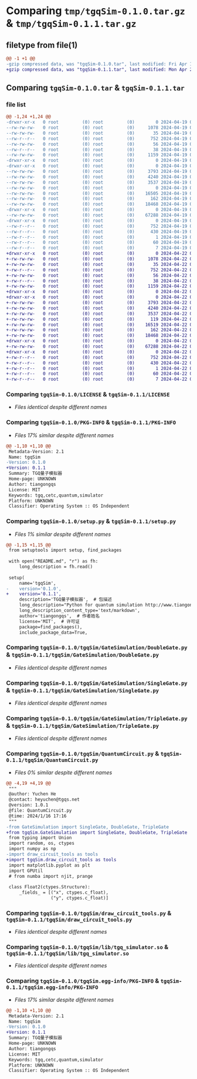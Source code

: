 # Comparing `tmp/tgqSim-0.1.0.tar.gz` & `tmp/tgqSim-0.1.1.tar.gz`

## filetype from file(1)

```diff
@@ -1 +1 @@
-gzip compressed data, was "tgqSim-0.1.0.tar", last modified: Fri Apr 19 06:00:22 2024, max compression
+gzip compressed data, was "tgqSim-0.1.1.tar", last modified: Mon Apr 22 05:59:12 2024, max compression
```

## Comparing `tgqSim-0.1.0.tar` & `tgqSim-0.1.1.tar`

### file list

```diff
@@ -1,24 +1,24 @@
-drwxr-xr-x   0 root         (0) root         (0)        0 2024-04-19 06:00:22.816327 tgqSim-0.1.0/
--rw-rw-rw-   0 root         (0) root         (0)     1078 2024-04-19 06:00:21.000000 tgqSim-0.1.0/LICENSE
--rw-rw-rw-   0 root         (0) root         (0)       35 2024-04-19 06:00:21.000000 tgqSim-0.1.0/MANIFEST.in
--rw-r--r--   0 root         (0) root         (0)      752 2024-04-19 06:00:22.816327 tgqSim-0.1.0/PKG-INFO
--rw-rw-rw-   0 root         (0) root         (0)       56 2024-04-19 06:00:21.000000 tgqSim-0.1.0/README.md
--rw-r--r--   0 root         (0) root         (0)       38 2024-04-19 06:00:22.816327 tgqSim-0.1.0/setup.cfg
--rw-rw-rw-   0 root         (0) root         (0)     1159 2024-04-19 06:00:22.000000 tgqSim-0.1.0/setup.py
-drwxr-xr-x   0 root         (0) root         (0)        0 2024-04-19 06:00:22.813327 tgqSim-0.1.0/tgqSim/
-drwxr-xr-x   0 root         (0) root         (0)        0 2024-04-19 06:00:22.815327 tgqSim-0.1.0/tgqSim/GateSimulation/
--rw-rw-rw-   0 root         (0) root         (0)     3793 2024-04-19 06:00:21.000000 tgqSim-0.1.0/tgqSim/GateSimulation/DoubleGate.py
--rw-rw-rw-   0 root         (0) root         (0)     4240 2024-04-19 06:00:21.000000 tgqSim-0.1.0/tgqSim/GateSimulation/SingleGate.py
--rw-rw-rw-   0 root         (0) root         (0)     3537 2024-04-19 06:00:21.000000 tgqSim-0.1.0/tgqSim/GateSimulation/TripleGate.py
--rw-rw-rw-   0 root         (0) root         (0)        0 2024-04-19 06:00:21.000000 tgqSim-0.1.0/tgqSim/GateSimulation/__init__.py
--rw-rw-rw-   0 root         (0) root         (0)    16505 2024-04-19 06:00:21.000000 tgqSim-0.1.0/tgqSim/QuantumCircuit.py
--rw-rw-rw-   0 root         (0) root         (0)      162 2024-04-19 06:00:22.000000 tgqSim-0.1.0/tgqSim/__init__.py
--rw-rw-rw-   0 root         (0) root         (0)    18468 2024-04-19 06:00:21.000000 tgqSim-0.1.0/tgqSim/draw_circuit_tools.py
-drwxr-xr-x   0 root         (0) root         (0)        0 2024-04-19 06:00:22.815327 tgqSim-0.1.0/tgqSim/lib/
--rw-rw-rw-   0 root         (0) root         (0)    67288 2024-04-19 06:00:21.000000 tgqSim-0.1.0/tgqSim/lib/tgq_simulator.so
-drwxr-xr-x   0 root         (0) root         (0)        0 2024-04-19 06:00:22.814327 tgqSim-0.1.0/tgqSim.egg-info/
--rw-r--r--   0 root         (0) root         (0)      752 2024-04-19 06:00:22.000000 tgqSim-0.1.0/tgqSim.egg-info/PKG-INFO
--rw-r--r--   0 root         (0) root         (0)      430 2024-04-19 06:00:22.000000 tgqSim-0.1.0/tgqSim.egg-info/SOURCES.txt
--rw-r--r--   0 root         (0) root         (0)        1 2024-04-19 06:00:22.000000 tgqSim-0.1.0/tgqSim.egg-info/dependency_links.txt
--rw-r--r--   0 root         (0) root         (0)       60 2024-04-19 06:00:22.000000 tgqSim-0.1.0/tgqSim.egg-info/requires.txt
--rw-r--r--   0 root         (0) root         (0)        7 2024-04-19 06:00:22.000000 tgqSim-0.1.0/tgqSim.egg-info/top_level.txt
+drwxr-xr-x   0 root         (0) root         (0)        0 2024-04-22 05:59:12.418388 tgqSim-0.1.1/
+-rw-rw-rw-   0 root         (0) root         (0)     1078 2024-04-22 05:59:11.000000 tgqSim-0.1.1/LICENSE
+-rw-rw-rw-   0 root         (0) root         (0)       35 2024-04-22 05:59:11.000000 tgqSim-0.1.1/MANIFEST.in
+-rw-r--r--   0 root         (0) root         (0)      752 2024-04-22 05:59:12.418388 tgqSim-0.1.1/PKG-INFO
+-rw-rw-rw-   0 root         (0) root         (0)       56 2024-04-22 05:59:11.000000 tgqSim-0.1.1/README.md
+-rw-r--r--   0 root         (0) root         (0)       38 2024-04-22 05:59:12.418388 tgqSim-0.1.1/setup.cfg
+-rw-rw-rw-   0 root         (0) root         (0)     1159 2024-04-22 05:59:11.000000 tgqSim-0.1.1/setup.py
+drwxr-xr-x   0 root         (0) root         (0)        0 2024-04-22 05:59:12.415388 tgqSim-0.1.1/tgqSim/
+drwxr-xr-x   0 root         (0) root         (0)        0 2024-04-22 05:59:12.417388 tgqSim-0.1.1/tgqSim/GateSimulation/
+-rw-rw-rw-   0 root         (0) root         (0)     3793 2024-04-22 05:59:11.000000 tgqSim-0.1.1/tgqSim/GateSimulation/DoubleGate.py
+-rw-rw-rw-   0 root         (0) root         (0)     4240 2024-04-22 05:59:11.000000 tgqSim-0.1.1/tgqSim/GateSimulation/SingleGate.py
+-rw-rw-rw-   0 root         (0) root         (0)     3537 2024-04-22 05:59:11.000000 tgqSim-0.1.1/tgqSim/GateSimulation/TripleGate.py
+-rw-rw-rw-   0 root         (0) root         (0)      119 2024-04-22 05:59:11.000000 tgqSim-0.1.1/tgqSim/GateSimulation/__init__.py
+-rw-rw-rw-   0 root         (0) root         (0)    16519 2024-04-22 05:59:11.000000 tgqSim-0.1.1/tgqSim/QuantumCircuit.py
+-rw-rw-rw-   0 root         (0) root         (0)      162 2024-04-22 05:59:11.000000 tgqSim-0.1.1/tgqSim/__init__.py
+-rw-rw-rw-   0 root         (0) root         (0)    18468 2024-04-22 05:59:11.000000 tgqSim-0.1.1/tgqSim/draw_circuit_tools.py
+drwxr-xr-x   0 root         (0) root         (0)        0 2024-04-22 05:59:12.418388 tgqSim-0.1.1/tgqSim/lib/
+-rw-rw-rw-   0 root         (0) root         (0)    67288 2024-04-22 05:59:11.000000 tgqSim-0.1.1/tgqSim/lib/tgq_simulator.so
+drwxr-xr-x   0 root         (0) root         (0)        0 2024-04-22 05:59:12.417388 tgqSim-0.1.1/tgqSim.egg-info/
+-rw-r--r--   0 root         (0) root         (0)      752 2024-04-22 05:59:12.000000 tgqSim-0.1.1/tgqSim.egg-info/PKG-INFO
+-rw-r--r--   0 root         (0) root         (0)      430 2024-04-22 05:59:12.000000 tgqSim-0.1.1/tgqSim.egg-info/SOURCES.txt
+-rw-r--r--   0 root         (0) root         (0)        1 2024-04-22 05:59:12.000000 tgqSim-0.1.1/tgqSim.egg-info/dependency_links.txt
+-rw-r--r--   0 root         (0) root         (0)       60 2024-04-22 05:59:12.000000 tgqSim-0.1.1/tgqSim.egg-info/requires.txt
+-rw-r--r--   0 root         (0) root         (0)        7 2024-04-22 05:59:12.000000 tgqSim-0.1.1/tgqSim.egg-info/top_level.txt
```

### Comparing `tgqSim-0.1.0/LICENSE` & `tgqSim-0.1.1/LICENSE`

 * *Files identical despite different names*

### Comparing `tgqSim-0.1.0/PKG-INFO` & `tgqSim-0.1.1/PKG-INFO`

 * *Files 17% similar despite different names*

```diff
@@ -1,10 +1,10 @@
 Metadata-Version: 2.1
 Name: tgqSim
-Version: 0.1.0
+Version: 0.1.1
 Summary: TGQ量子模拟器
 Home-page: UNKNOWN
 Author: tiangongqs
 License: MIT
 Keywords: tgq,cetc,quantum,simulator
 Platform: UNKNOWN
 Classifier: Operating System :: OS Independent
```

### Comparing `tgqSim-0.1.0/setup.py` & `tgqSim-0.1.1/setup.py`

 * *Files 1% similar despite different names*

```diff
@@ -1,15 +1,15 @@
 from setuptools import setup, find_packages
 
 with open("README.md", "r") as fh:
     long_description = fh.read()
 
 setup(
     name='tgqSim',
-    version='0.1.0',
+    version='0.1.1',
     description='TGQ量子模拟器',  # 包描述
     long_description="Python for quantum simulation http://www.tiangongqs.com",  # 详细描述
     long_description_content_type='text/markdown',
     author='tiangongqs',  # 作者姓名
     license='MIT',  # 许可证
     package=find_packages(),
     include_package_data=True,
```

### Comparing `tgqSim-0.1.0/tgqSim/GateSimulation/DoubleGate.py` & `tgqSim-0.1.1/tgqSim/GateSimulation/DoubleGate.py`

 * *Files identical despite different names*

### Comparing `tgqSim-0.1.0/tgqSim/GateSimulation/SingleGate.py` & `tgqSim-0.1.1/tgqSim/GateSimulation/SingleGate.py`

 * *Files identical despite different names*

### Comparing `tgqSim-0.1.0/tgqSim/GateSimulation/TripleGate.py` & `tgqSim-0.1.1/tgqSim/GateSimulation/TripleGate.py`

 * *Files identical despite different names*

### Comparing `tgqSim-0.1.0/tgqSim/QuantumCircuit.py` & `tgqSim-0.1.1/tgqSim/QuantumCircuit.py`

 * *Files 0% similar despite different names*

```diff
@@ -4,19 +4,19 @@
 """
 @author: Yuchen He
 @contact: heyuchen@tgqs.net
 @version: 1.0.1
 @file: QuantumCircuit.py
 @time: 2024/1/16 17:16
 """
-from GateSimulation import SingleGate, DoubleGate, TripleGate
+from tgqSim.GateSimulation import SingleGate, DoubleGate, TripleGate
 from typing import Union
 import random, os, ctypes
 import numpy as np
-import draw_circuit_tools as tools
+import tgqSim.draw_circuit_tools as tools
 import matplotlib.pyplot as plt
 import GPUtil
 # from numba import njit, prange
 
 class Float2(ctypes.Structure):
     _fields_ = [("x", ctypes.c_float),
                 ("y", ctypes.c_float)]
```

### Comparing `tgqSim-0.1.0/tgqSim/draw_circuit_tools.py` & `tgqSim-0.1.1/tgqSim/draw_circuit_tools.py`

 * *Files identical despite different names*

### Comparing `tgqSim-0.1.0/tgqSim/lib/tgq_simulator.so` & `tgqSim-0.1.1/tgqSim/lib/tgq_simulator.so`

 * *Files identical despite different names*

### Comparing `tgqSim-0.1.0/tgqSim.egg-info/PKG-INFO` & `tgqSim-0.1.1/tgqSim.egg-info/PKG-INFO`

 * *Files 17% similar despite different names*

```diff
@@ -1,10 +1,10 @@
 Metadata-Version: 2.1
 Name: tgqSim
-Version: 0.1.0
+Version: 0.1.1
 Summary: TGQ量子模拟器
 Home-page: UNKNOWN
 Author: tiangongqs
 License: MIT
 Keywords: tgq,cetc,quantum,simulator
 Platform: UNKNOWN
 Classifier: Operating System :: OS Independent
```

